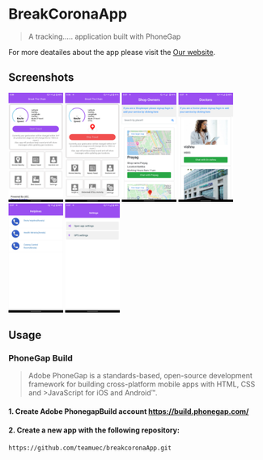 # BreakCoronaApp
> A tracking..... application built with PhoneGap

For more deatailes about the app please visit the
[Our website](http://zateart.com/breakcorona/).
## Screenshots

<img src="screenshorts/Screenshot_20200413-153806.png" height=216 width="108">

<img src="screenshorts/Screenshot_20200413-153653.png" height=216 width="108">
<img src="screenshorts/Screenshot_20200413-153706.png" height=216 width="108">
<img src="screenshorts/Screenshot_20200413-153737.png" height=216 width="108">
<img src="screenshorts/Screenshot_20200413-153746.png" height=216 width="108">
<img src="screenshorts/Screenshot_20200413-153758.png" height=216 width="108">



## Usage
### PhoneGap Build

>Adobe PhoneGap is a standards-based, open-source development framework for building cross-platform mobile apps with HTML, CSS and >JavaScript for iOS and Android™.

#### 1. Create Adobe PhonegapBuild account https://build.phonegap.com/

#### 2. Create a new app with the following repository:

    https://github.com/teamuec/breakcoronaApp.git
